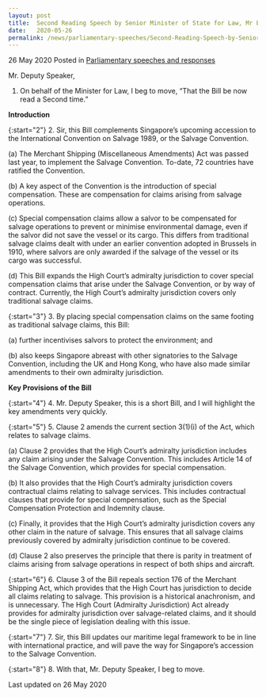 ```yaml
---
layout: post
title:  Second Reading Speech by Senior Minister of State for Law, Mr Edwin Tong, on the High Court (Admiralty Jurisdiction) (Amendment) Bill
date:   2020-05-26
permalink: /news/parliamentary-speeches/Second-Reading-Speech-by-Senior-Minister-of-State-for-Law-Mr-Edwin-Tong-on-the-High-Court-Admiralty-Jurisdiction-Amendment-Bill
---
```


26 May 2020 Posted in [Parliamentary speeches and responses](/news/parliamentary-speeches) 

Mr. Deputy Speaker,

1.	On behalf of the Minister for Law, I beg to move, “That the Bill be now read a Second time.”

**Introduction**

{:start="2"}
2.	Sir, this Bill complements Singapore’s upcoming accession to the International Convention on Salvage 1989, or the Salvage Convention. 

(a)	The Merchant Shipping (Miscellaneous Amendments) Act was passed last year, to implement the Salvage Convention. To-date, 72 countries have ratified the Convention.

(b)	A key aspect of the Convention is the introduction of special compensation. These are compensation for claims arising from salvage operations. 

(c)	Special compensation claims allow a salvor to be compensated for salvage operations to prevent or minimise environmental damage, even if the salvor did not save the vessel or its cargo. This differs from traditional salvage claims dealt with under an earlier convention adopted in Brussels in 1910, where salvors are only awarded if the salvage of the vessel or its cargo was successful.

(d)	This Bill expands the High Court’s admiralty jurisdiction to cover special compensation claims that arise under the Salvage Convention, or by way of contract.  Currently, the High Court’s admiralty jurisdiction covers only traditional salvage claims.

{:start="3"}
3.	By placing special compensation claims on the same footing as traditional salvage claims, this Bill: 

(a)	further incentivises salvors to protect the environment; and

(b)	also keeps Singapore abreast with other signatories to the Salvage Convention, including the UK and Hong Kong, who have also made similar amendments to their own admiralty jurisdiction.

**Key Provisions of the Bill**

{:start="4"}
4.	Mr. Deputy Speaker, this is a short Bill, and I will highlight the key amendments very quickly.

{:start="5"}
5.	Clause 2 amends the current section 3(1)(i) of the Act, which relates to salvage claims. 

(a)	Clause 2 provides that the High Court’s admiralty jurisdiction includes any claim arising under the Salvage Convention. This includes Article 14 of the Salvage Convention, which provides for special compensation. 

(b)	It also provides that the High Court’s admiralty jurisdiction covers contractual claims relating to salvage services. This includes contractual clauses that provide for special compensation, such as the Special Compensation Protection and Indemnity clause. 

(c)	Finally, it provides that the High Court’s admiralty jurisdiction covers any other claim in the nature of salvage. This ensures that all salvage claims previously covered by admiralty jurisdiction continue to be covered. 

(d)	Clause 2 also preserves the principle that there is parity in treatment of claims arising from salvage operations in respect of both ships and aircraft. 

{:start="6"}
6.	Clause 3 of the Bill repeals section 176 of the Merchant Shipping Act, which provides that the High Court has jurisdiction to decide all claims relating to salvage. This provision is a historical anachronism, and is unnecessary. The High Court (Admiralty Jurisdiction) Act already provides for admiralty jurisdiction over salvage-related claims, and it should be the single piece of legislation dealing with this issue. 

{:start="7"}
7.	Sir, this Bill updates our maritime legal framework to be in line with international practice, and will pave the way for Singapore’s accession to the Salvage Convention. 

{:start="8"}
8.	With that, Mr. Deputy Speaker, I beg to move.

<p class="right-side-updated">Last updated on 26 May 2020</p> 
